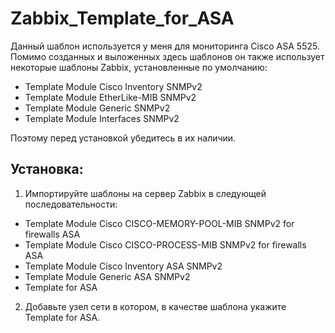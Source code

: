 # Zabbix_Template_for_ASA
Данный шаблон используется у меня для мониторинга Cisco ASA 5525. Помимо созданных и выложенных здесь шаблонов он также использует некоторые шаблоны Zabbix, установленные по умолчанию:
* Template Module Cisco Inventory SNMPv2
* Template Module EtherLike-MIB SNMPv2
* Template Module Generic SNMPv2
* Template Module Interfaces SNMPv2

Поэтому перед установкой убедитесь в их наличии.

## Установка: ##
1. Импортируйте шаблоны на сервер Zabbix в следующей последовательности:
* Template Module Cisco CISCO-MEMORY-POOL-MIB SNMPv2 for firewalls ASA
* Template Module Cisco CISCO-PROCESS-MIB SNMPv2 for firewalls ASA
* Template Module Cisco Inventory ASA SNMPv2
* Template Module Generic ASA SNMPv2
* Template for ASA
2. Добавьте узел сети в котором, в качестве шаблона укажите Template for ASA.
